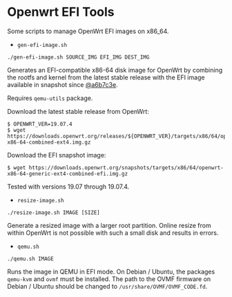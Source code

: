 # Openwrt EFI Tools

Some scripts to manage OpenWrt EFI images on x86_64.

* `gen-efi-image.sh`
```
./gen-efi-image.sh SOURCE_IMG EFI_IMG DEST_IMG
```
Generates an EFI-compatible x86-64 disk image for OpenWrt
by combining the rootfs and kernel from the latest stable release
with the EFI image available in snapshot since [@a6b7c3e](https://github.com/openwrt/openwrt/commit/a6b7c3e672764858fd294998406ae791f5964b4a).

Requires `qemu-utils` package.

Download the latest stable release from OpenWrt:
```
$ OPENWRT_VER=19.07.4
$ wget https://downloads.openwrt.org/releases/${OPENWRT_VER}/targets/x86/64/openwrt-${OPENWRT_VER}-x86-64-combined-ext4.img.gz
```

Download the EFI snapshot image:
```
$ wget https://downloads.openwrt.org/snapshots/targets/x86/64/openwrt-x86-64-generic-ext4-combined-efi.img.gz
```

Tested with versions 19.07 through 19.07.4.

* `resize-image.sh`
```
./resize-image.sh IMAGE [SIZE]
```

Generate a resized image with a larger root partition. Online resize from
within OpenWrt is not possible with such a small disk and results in errors.

* `qemu.sh`
```
./qemu.sh IMAGE
```
Runs the image in QEMU in EFI mode.
On Debian / Ubuntu, the packages `qemu-kvm` and `ovmf` must be installed. The path to the OVMF
firmware on Debian / Ubuntu should be changed to `/usr/share/OVMF/OVMF_CODE.fd`.